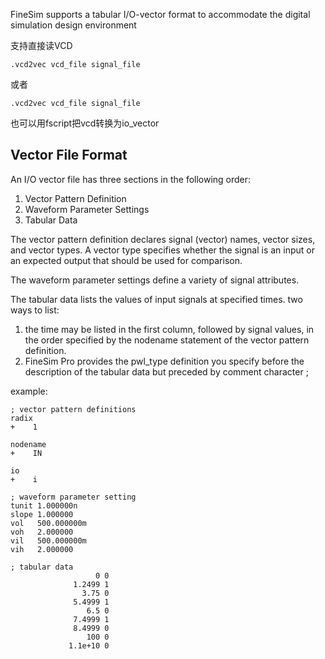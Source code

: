 FineSim supports a tabular I/O-vector format to accommodate the digital simulation design environment

支持直接读VCD
```
.vcd2vec vcd_file signal_file
```
或者
```
.vcd2vec vcd_file signal_file
```
也可以用fscript把vcd转换为io_vector

## Vector File Format
An I/O vector file has three sections in the following order:
1.  Vector Pattern Definition
2.  Waveform Parameter Settings    
3.  Tabular Data

The vector pattern definition declares signal (vector) names, vector sizes, and vector types.
A vector type specifies whether the signal is an input or an expected output that should be used for comparison.

The waveform parameter settings define a variety of signal attributes.

The tabular data lists the values of input signals at specified times.
two ways to list:
1. the time may be listed in the first column, followed by signal values, in the order specified by the nodename statement of the vector pattern definition.
2. FineSim Pro provides the pwl_type definition you specify before the description of the tabular data but preceded by comment character ;

example:
```
; vector pattern definitions
radix
+ 	 1

nodename
+ 	 IN

io
+ 	 i

; waveform parameter setting
tunit 1.000000n
slope 1.000000 
vol   500.000000m
voh   2.000000 
vil   500.000000m
vih   2.000000 

; tabular data
                   0 0 
              1.2499 1 
                3.75 0 
              5.4999 1 
                 6.5 0 
              7.4999 1 
              8.4999 0 
                 100 0 
             1.1e+10 0 

```